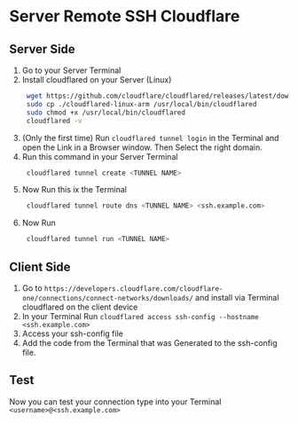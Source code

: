 # Server Remote SSH Cloudflare

## Server Side

1. Go to your Server Terminal
2. Install cloudflared on your Server (Linux)
   ```bash
    wget https://github.com/cloudflare/cloudflared/releases/latest/download/cloudflared-linux-arm
    sudo cp ./cloudflared-linux-arm /usr/local/bin/cloudflared
    sudo chmod +x /usr/local/bin/cloudflared
    cloudflared -v
   ```
3. (Only the first time) Run ```cloudflared tunnel login``` in the Terminal and open the Link in a Browser window. Then Select the right domain. 
4. Run this command in your Server Terminal
   ```bash
    cloudflared tunnel create <TUNNEL NAME>
   ```
5. Now Run this ix the Terminal
   ```bash
    cloudflared tunnel route dns <TUNNEL NAME> <ssh.example.com>
   ```
6. Now Run
   ```bash
    cloudflared tunnel run <TUNNEL NAME>
   ```

## Client Side
1. Go to ```https://developers.cloudflare.com/cloudflare-one/connections/connect-networks/downloads/``` and install via Terminal cloudflared on the client device
2. In your Terminal Run ```cloudflared access ssh-config --hostname <ssh.example.com>```
3. Access your ssh-config file
4. Add the code from the Terminal that was Generated to the ssh-config file.

## Test
Now you can test your connection type into your Terminal ```<username>@<ssh.example.com>```
